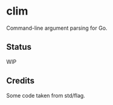 # clim

Command-line argument parsing for Go.

## Status

WIP

## Credits

Some code taken from std/flag.
